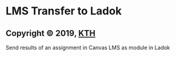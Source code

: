 # LMS Transfer to Ladok

## Copyright © 2019, [KTH](https://github.com/kth)

Send results of an assignment in Canvas LMS as module in Ladok

